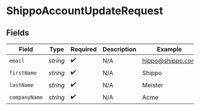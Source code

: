 # ShippoAccountUpdateRequest


## Fields

| Field              | Type               | Required           | Description        | Example            |
| ------------------ | ------------------ | ------------------ | ------------------ | ------------------ |
| `email`            | *string*           | :heavy_check_mark: | N/A                | hippo@shippo.com   |
| `firstName`        | *string*           | :heavy_check_mark: | N/A                | Shippo             |
| `lastName`         | *string*           | :heavy_check_mark: | N/A                | Meister            |
| `companyName`      | *string*           | :heavy_check_mark: | N/A                | Acme               |